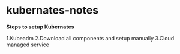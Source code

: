 # kubernates-notes
**Steps to setup Kubernates**

1.Kubeadm
2.Download all components and setup manually
3.Cloud managed service
